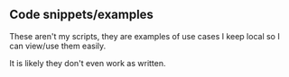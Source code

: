 ## Code snippets/examples

These aren't my scripts, they are examples of use cases I keep local so I can view/use them easily.

It is likely they don't even work as written.

